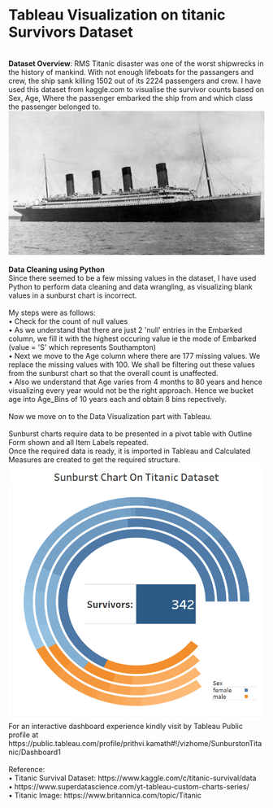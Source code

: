 # Tableau Visualization on titanic Survivors Dataset
</br  >
<b>Dataset Overview</b>: RMS Titanic disaster was one of the worst shipwrecks in the history of mankind. With not enough lifeboats for the passangers and crew, the ship sank killing 1502 out of its 2224 passengers and crew. I have used this dataset from kaggle.com to visualise the survivor counts based on Sex, Age, Where the passenger embarked the ship from and which class the passenger belonged to.</br  >
<img src='https://github.com/PrithviKamath/Data-Visualizations/blob/master/Sunburst%20Chart%20with%20Tableau/Images/Titanic.jpg'></img> </br  >
</br  >
<b>Data Cleaning using Python</b> </br >
Since there seemed to be a few missing values in the dataset, I have used Python to perform data cleaning and data wrangling, as visualizing blank values in a sunburst chart is incorrect.</br  >
</br  >
My steps were as follows:</br  >
•	Check for the count of null values</br  >
•	As we understand that there are just 2 'null' entries in the Embarked column, we fill it with the highest occuring value ie the mode of Embarked (value = 'S' which represents Southampton)</br  >
•	Next we move to the Age column where there are 177 missing values. We replace the missing values with 100. We shall be filtering out these values from the sunburst chart so that the overall count is unaffected.</br  >
•	Also we understand that Age varies from 4 months to 80 years and hence visualizing every year would not be the right approach. Hence we bucket age into Age_Bins of 10 years each and obtain 8 bins repectively.</br  >
</br  >
Now we move on to the Data Visualization part with Tableau.</br  >
</br  >
Sunburst charts require data to be presented in a pivot table with Outline Form shown and all Item Labels repeated.</br  >
Once the required data is ready, it is imported in Tableau and Calculated Measures are created to get the required structure. </br >
<img src='https://github.com/PrithviKamath/Data-Visualizations/blob/master/Sunburst%20Chart%20with%20Tableau/Images/TitanicSunburst.png'></img>
</br  >
For an interactive dashboard experience kindly visit by Tableau Public profile at 
https://public.tableau.com/profile/prithvi.kamath#!/vizhome/SunburstonTitanic/Dashboard1 </br >
</br >
Reference:</br  >
•	Titanic Survival Dataset: https://www.kaggle.com/c/titanic-survival/data</br  >
•	https://www.superdatascience.com/yt-tableau-custom-charts-series/</br  >
•	Titanic Image: https://www.britannica.com/topic/Titanic</br  >
